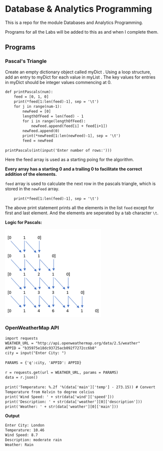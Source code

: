 # Database & Analytics Programming

This is a repo for the module Databases and Analytics Programming.


Programs for all the Labs will be added to this as and when I complete them.

## Programs


### Pascal's Triangle
Create an empty dictionary object called myDict . Using a loop structure, add an entry to myDict for each value in myList . The key values for entries in myDict should be integer values commencing at 0.


```
def printPascals(num):
    feed = [0, 1, 0]
    print(*feed[1:len(feed)-1], sep = '\t')
    for j in range(num-1):
        newFeed = [0]
        lengthOfFeed = len(feed) - 1
        for i in range(lengthOfFeed):
            newFeed.append(feed[i] + feed[i+1])
        newFeed.append(0)
        print(*newFeed[1:len(newFeed)-1], sep = '\t')
        feed = newFeed

printPascals(int(input('Enter number of rows:')))
```

Here the feed array is used as a starting poing for the algorithm.

**Every array has a starting 0 and a trailing 0 to facilitate the correct addition of the elements.**

`feed` array is used to calculate the next row in the pascals triangle, which is stored in the `newFeed` array.

`    print(*feed[1:len(feed)-1], sep = '\t')`

The above print statement prints all the elements in the list `feed` except for first and last element. And the elements are seperated by a tab character `\t`.

**Logic for Pascals:**

![alt text](https://github.com/sab3r-ncirl/dap/blob/bb8b0d39f7e17a0765f7a2ef971609852b6e92e3/Images/pascals.PNG "Pascals Triangle Logic")


### OpenWeatherMap API


```
import requests
WEATHER_URL = "http://api.openweathermap.org/data/2.5/weather"
APPID = "b35975e18dc93725acb092f7272cc6b8"
city = input("Enter City: ")

PARAMS = {'q':city, 'APPID': APPID} 

r = requests.get(url = WEATHER_URL, params = PARAMS) 
data = r.json()

print('Temperature: %.2f '%(data['main']['temp'] - 273.15)) # Convert Temperature from Kelvin to degree celcius
print('Wind Speed: ' + str(data['wind']['speed']))
print('Description: ' + str(data['weather'][0]['description']))
print('Weather: ' + str(data['weather'][0]['main']))

```

**Output**

```
Enter City: London
Temperature: 10.46 
Wind Speed: 8.7
Description: moderate rain
Weather: Rain
```